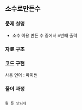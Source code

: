 ## 소수로만든수

### 문제 설명

- 소수 이용 만든 수 중에서 n번째 출력<br>

### 자료 구조

### 코드 구현

사용 언어 : 파이썬<br>

### 풀이 과정

```python

될 듯 안되네

```
